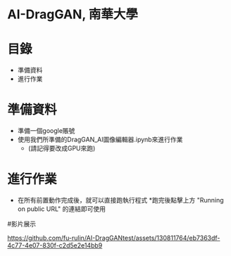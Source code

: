 # AI-DragGAN, 南華大學


# 目錄
* 準備資料
* 進行作業

# 準備資料
* 準備一個google賬號
* 使用我們所準備的DragGAN_AI圖像編輯器.ipynb來進行作業
  * (請記得要改成GPU來跑)

# 進行作業
* 在所有前置動作完成後，就可以直接跑執行程式
*跑完後點擊上方 "Running on public URL" 的連結即可使用

#影片展示


https://github.com/fu-rulin/AI-DragGANtest/assets/130811764/eb7363df-4c77-4e07-830f-c2d5e2e14bb9

